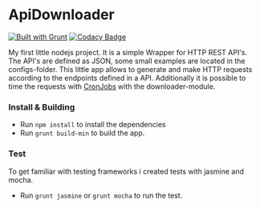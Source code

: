 # ApiDownloader
[![Built with Grunt](https://cdn.gruntjs.com/builtwith.png)](http://gruntjs.com/)
[![Codacy Badge](https://api.codacy.com/project/badge/c2a19ac85eea4d8aa19726d0dd9e6d33)](https://www.codacy.com/app/mario-rosenstengel/ApiDownloader)

My first little nodejs project. It is a simple Wrapper for HTTP REST API's.
The API's are defined as JSON, some small examples are located in the configs-folder.
This little app allows to generate and make HTTP requests according to the endpoints defined in a API.
Additionally it is possible to time the requests with [CronJobs](https://github.com/ncb000gt/node-cron) with the downloader-module.

### Install & Building
* Run ```npm install``` to install the dependencies
* Run ```grunt build-min``` to build the app.

### Test
To get familiar with testing frameworks i created tests with jasmine and mocha.

* Run ```grunt jasmine``` or  ```grunt mocha``` to run the test.
